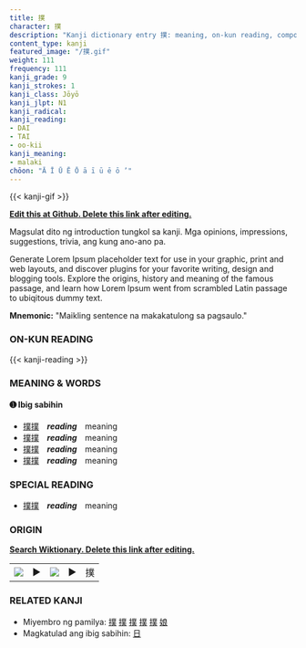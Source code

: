 ```yaml
---
title: 撲
character: 撲
description: "Kanji dictionary entry 撲: meaning, on-kun reading, compounds, origin, related kanji"
content_type: kanji
featured_image: "/撲.gif"
weight: 111
frequency: 111
kanji_grade: 9
kanji_strokes: 1
kanji_class: Jōyō
kanji_jlpt: N1
kanji_radical: 
kanji_reading: 
- DAI
- TAI
- oo-kii
kanji_meaning:
- malaki
chōon: "Ā Ī Ū Ē Ō ā ī ū ē ō ’"
---
```

[//]: # (Don't edit the line below. Kanji animated GIF code is automatically generated.)
{{< kanji-gif >}}

[//]: # (Edit below this line.)

**[Edit this at Github. Delete this link after editing.](https://github.com/tim0g/tim/tree/main/content/kanji/撲/index.md)**

Magsulat dito ng introduction tungkol sa kanji. Mga opinions, impressions, suggestions, trivia, ang kung ano-ano pa.

Generate Lorem Ipsum placeholder text for use in your graphic, print and web layouts, and discover plugins for your favorite writing, design and blogging tools. Explore the origins, history and meaning of the famous passage, and learn how Lorem Ipsum went from scrambled Latin passage to ubiqitous dummy text.
 
**Mnemonic:** "Maikling sentence na makakatulong sa pagsaulo."

### ON-KUN READING

[//]: # (Don't edit the line below. ON-KUN READING code is automatically generated.)
{{< kanji-reading >}}

### MEANING & WORDS

#### ➊ **Ibig sabihin**
  - [撲](../撲)[撲](../撲)　***reading***　meaning
  - [撲](../撲)[撲](../撲)　***reading***　meaning
  - [撲](../撲)[撲](../撲)　***reading***　meaning
  - [撲](../撲)[撲](../撲)　***reading***　meaning

### SPECIAL READING
  - [撲](../撲)[撲](../撲)　***reading***　meaning

### ORIGIN

**[Search Wiktionary. Delete this link after editing.](https://wiktionary.org/wiki/撲)**
<table class="kanji-table"><tr><td>
<img src="60px-撲-bronze.svg.png">
</td><td>▶</td><td>
<img src="60px-撲-oracle.svg.png">
</td><td>▶</td>
<td class="kanji-origin">撲</td>
</tr></table>

### RELATED KANJI
- Miyembro ng pamilya: [撲](../撲) [撲](../撲) [撲](../撲) [撲](../撲) [撲](../撲) [娘](../娘)
- Magkatulad ang ibig sabihin: [日](../日)
